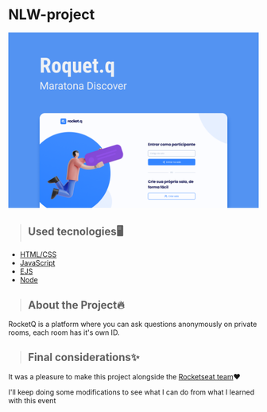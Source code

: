# NLW-project

<img src="public/images/Rocket.qCapaNLW.png" alt="foto capa RocketQ" max-width="100%"/>

> <h2> Used tecnologies🖥️ </h2>

<ul>
  <li><a href="https://www.w3.org/standards/webdesign/htmlcss.html">HTML/CSS</a></li>
  <li><a href="https://developer.mozilla.org/pt-BR/docs/Web/JavaScript">JavaScript</a></li>
  <li><a href="https://expressjs.com/">EJS</a></li>
  <li><a href="https://nodejs.org/en/">Node</a></li>
</ul>

> <h2> About the Project🔥 </h2>

<p>RocketQ is a platform where you can ask questions anonymously on private rooms, each room has it's own ID.</p>

> <h2>Final considerations✨</h2>

<p>It was a pleasure to make this project alongside the <a href="https://app.rocketseat.com.br/">Rocketseat team<a>❤️</p>
  <p> I'll keep doing some modifications to see what I can do from what I learned with this event </p>
